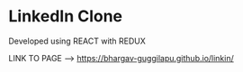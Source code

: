 # LinkedIn Clone

Developed using REACT with REDUX

LINK TO PAGE --> https://bhargav-guggilapu.github.io/linkin/
